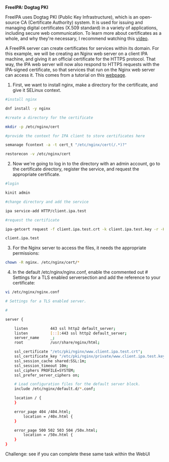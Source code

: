 <a name="br1"></a> 

**FreeIPA: Dogtag PKI**

FreeIPA uses Dogtag PKI (Public Key Infrastructure), which is an open-source CA (Certificate Authority) system. It is used for issuing and managing digital certificates (X.509 standard) in a variety of applications, including secure web communication. To learn more about certificates as a whole, and why they're necessary, I recommend watching this [video](https://www.youtube.com/watch?v=iQsKdtjwtYI&t=2s).

A FreeIPA server can create certificates for services within its domain. For this example, we will be creating an Nginx web server on a client IPA machine, and giving it an official certificate for the HTTPS protocol. That way, the IPA web server will now also respond to HTTPS requests with the IPA-signed certificate, so that services that run on the Nginx web server can access it. This comes from a tutorial on this [webpage](https://www.admin-magazine.com/Archive/2022/70/Certificate-management-with-FreeIPA-and-Dogtag).

1. First, we want to install nginx, make a directory for the certificate, and give it SELinux context.
```bash
#install nginx

dnf install -y nginx

#create a directory for the certificate

mkdir -p /etc/nginx/cert

#provide the context for IPA client to store certificates here

semanage fcontext -a -t cert_t "/etc/nginx/cert(/.*)?"

restorecon -v /etc/nginx/cert
```

2. Now we're going to log in to the directory with an admin account, go to the certificate directory, register the service, and request the appropriate certificate.
```bash
#login

kinit admin

#change directory and add the service

ipa service-add HTTP/client.ipa.test

#request the certificate

ipa-getcert request -f client.ipa.test.crt -k client.ipa.test.key -r -K HTTP/client.ipa.test@IPA.TEST -N

client.ipa.test
```

3. For the Nginx server to access the files, it needs the appropriate permissions:
```bash
chown -R nginx. /etc/nginx/cert/*
```

4. In the default /etc/nginx/nginx.conf, enable the commented out # Settings for a TLS enabled serversection and add the reference to your certificate:
```bash
vi /etc/nginx/nginx.conf

# Settings for a TLS enabled server.

#

server {

    listen          443 ssl http2 default_server;
    listen          [::]:443 ssl http2 default_server;
    server_name     _;
    root            /usr/share/nginx/html;

    ssl_certificate "/etc/pki/nginx/www.client.ipa.test.crt";           #change this line
    ssl_certificate_key "/etc/pki/nginx/private/www.client.ipa.test.key";       #change this line
    ssl_session_cache shared:SSL:1m; 
    ssl_session_timeout 10m;
    ssl_ciphers PROFILE=SYSTEM;
    ssl_prefer_server_ciphers on;

    # Load configuration files for the default server block.
    include /etc/nginx/default.d/*.conf;

    location / {
    }

    error_page 404 /404.html;
        location = /40x.html {
    }

    error_page 500 502 503 504 /50x.html;
        location = /50x.html {
    }
}
```

Challenge: see if you can complete these same task within the WebUI

